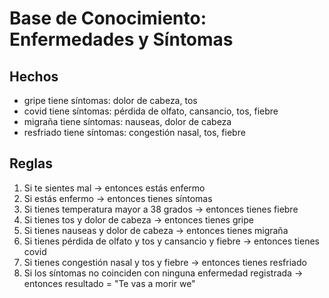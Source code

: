# Base de Conocimiento: Enfermedades y Síntomas

## Hechos
- gripe tiene síntomas: dolor de cabeza, tos
- covid tiene síntomas: pérdida de olfato, cansancio, tos, fiebre
- migraña tiene síntomas: nauseas, dolor de cabeza
- resfriado tiene síntomas: congestión nasal, tos, fiebre

## Reglas
1. Si te sientes mal → entonces estás enfermo
2. Si estás enfermo → entonces tienes síntomas
3. Si tienes temperatura mayor a 38 grados → entonces tienes fiebre
4. Si tienes tos y dolor de cabeza → entonces tienes gripe
5. Si tienes nauseas y dolor de cabeza → entonces tienes migraña
6. Si tienes pérdida de olfato y tos y cansancio y fiebre → entonces tienes covid
7. Si tienes congestión nasal y tos y fiebre → entonces tienes resfriado
8. Si los síntomas no coinciden con ninguna enfermedad registrada → entonces resultado = "Te vas a morir we"
